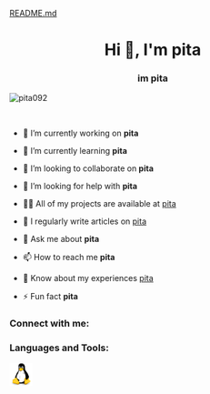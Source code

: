 [README.md](https://github.com/pita092/pita092/files/15265582/README.md)<h1 align="center">Hi 👋, I'm pita</h1>
<h3 align="center">im pita</h3>

<p align="left"> <img src="https://komarev.com/ghpvc/?username=pita092&label=Profile%20views&color=0e75b6&style=flat" alt="pita092" /> </p>

<p align="left"> <a href="https://twitter.com/" target="blank"><img src="https://img.shields.io/twitter/follow/?logo=twitter&style=for-the-badge" alt="" /></a> </p>

- 🔭 I’m currently working on **pita**

- 🌱 I’m currently learning **pita**

- 👯 I’m looking to collaborate on **pita**

- 🤝 I’m looking for help with **pita**

- 👨‍💻 All of my projects are available at [pita](pita)

- 📝 I regularly write articles on [pita](pita)

- 💬 Ask me about **pita**

- 📫 How to reach me **pita**

- 📄 Know about my experiences [pita](pita)

- ⚡ Fun fact **pita**

<h3 align="left">Connect with me:</h3>
<p align="left">
</p>

<h3 align="left">Languages and Tools:</h3>
<p align="left"> <a href="https://www.linux.org/" target="_blank" rel="noreferrer"> <img src="https://raw.githubusercontent.com/devicons/devicon/master/icons/linux/linux-original.svg" alt="linux" width="40" height="40"/> </a> </p>                       
                                                                                        
                                                                                        
                                                                                        
                                                                                        
                                                                                        
                                                                                        
                                                                                        
                                                                                        
